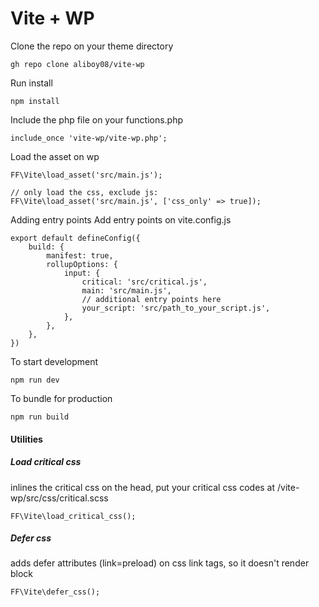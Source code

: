 <h1>Vite + WP</h1>

Clone the repo on your theme directory
```
gh repo clone aliboy08/vite-wp
```

Run install
```
npm install
```


Include the php file on your functions.php
```
include_once 'vite-wp/vite-wp.php';
```


Load the asset on wp
```
FF\Vite\load_asset('src/main.js');

// only load the css, exclude js:
FF\Vite\load_asset('src/main.js', ['css_only' => true]);
```

Adding entry points
Add entry points on vite.config.js
```
export default defineConfig({
    build: {
        manifest: true,
        rollupOptions: {
            input: {
                critical: 'src/critical.js',
                main: 'src/main.js',
                // additional entry points here
                your_script: 'src/path_to_your_script.js',
            },
        },
    },
})
```


To start development
```
npm run dev
```

To bundle for production
```
npm run build
```


<h4>Utilities</h4>

<h5>Load critical css</h5>

inlines the critical css on the head, put your critical css codes at /vite-wp/src/css/critical.scss
```
FF\Vite\load_critical_css();
```

<h5>Defer css</h5>

adds defer attributes (link=preload) on css link tags, so it doesn't render block
```
FF\Vite\defer_css();
```
